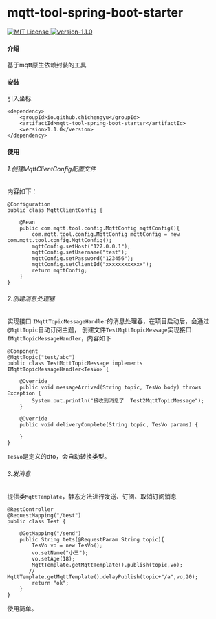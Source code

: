 # mqtt-tool-spring-boot-starter
<p align="left">
    <a href="https://github.com/chichengyu/task-spring-boot-starter">
        <img src="https://img.shields.io/badge/%E4%BD%9C%E8%80%85-%E5%B0%8F%E6%B1%A0-%23129e50" alt="MIT License" />
    </a>
    <a href="https://github.com/chichengyu/mqtt-tool-spring-boot-starter">
        <img src="https://img.shields.io/badge/last version-1.1.0-green" alt="version-1.1.0" />
    </a>
</p>

#### 介绍
基于mqtt原生依赖封装的工具

#### 安装
引入坐标
```
<dependency>
    <groupId>io.github.chichengyu</groupId>
    <artifactId>mqtt-tool-spring-boot-starter</artifactId>
    <version>1.1.0</version>
</dependency>
```

#### 使用
###### 1.创建MqttClientConfig配置文件
内容如下：
```
@Configuration
public class MqttClientConfig {

    @Bean
    public com.mqtt.tool.config.MqttConfig mqttConfig(){
        com.mqtt.tool.config.MqttConfig mqttConfig = new com.mqtt.tool.config.MqttConfig();
        mqttConfig.setHost("127.0.0.1");
        mqttConfig.setUsername("test");
        mqttConfig.setPassword("123456");
        mqttConfig.setClientId("xxxxxxxxxxxx");
        return mqttConfig;
    }
}
```
###### 2.创建消息处理器
实现接口 `IMqttTopicMessageHandler`的消息处理器，在项目启动后，会通过`@MqttTopic`自动订阅主题，
创建文件`TestMqttTopicMessage`实现接口` IMqttTopicMessageHandler `，内容如下
```
@Component
@MqttTopic("test/abc")
public class TestMqttTopicMessage implements IMqttTopicMessageHandler<TesVo> {

    @Override
    public void messageArrived(String topic, TesVo body) throws Exception {
        System.out.println("接收到消息了  Test2MqttTopicMessage");
    }

    @Override
    public void deliveryComplete(String topic, TesVo params) {

    }
}
```
`TesVo`是定义的dto，会自动转换类型。
###### 3.发消息
提供类`MqttTemplate`，静态方法进行发送、订阅、取消订阅消息
```
@RestController
@RequestMapping("/test")
public class Test {

    @GetMapping("/send")
    public String tets(@RequestParam String topic){
        TesVo vo = new TesVo();
        vo.setName("小三");
        vo.setAge(18);
        MqttTemplate.getMqttTemplate().publish(topic,vo);
       // MqttTemplate.getMqttTemplate().delayPublish(topic+"/a",vo,20);
        return "ok";
    }
}
```
使用简单。